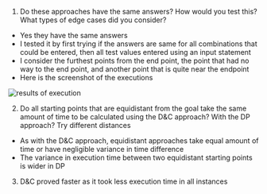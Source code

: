 1. Do these approaches have the same answers? How would you test this? What types of edge cases did you consider?
  - Yes they have the same answers
  - I tested it by first trying if the answers are same for all combinations that could be entered, then all test values entered using an input statement
  - I consider the furthest points from the end point, the point that had no way to the end point, and another point that is quite near the endpoint
  - Here is the screenshot of the executions

![results of execution](https://github.com/PhillipSaint254/maze-puzzle-coin-collector/assets/75745682/ef94f31c-c68f-4457-8a23-4830c282352b)

2. Do all starting points that are equidistant from the goal take the same amount of time to be calculated using the D&C approach? With the DP approach? Try different distances
  -  As with the D&C approach, equidistant approaches take equal amount of time or have negligible variance in time difference
  -  The variance in execution time between two equidistant starting points is wider in DP
3. D&C proved faster as it took less execution time in all instances
